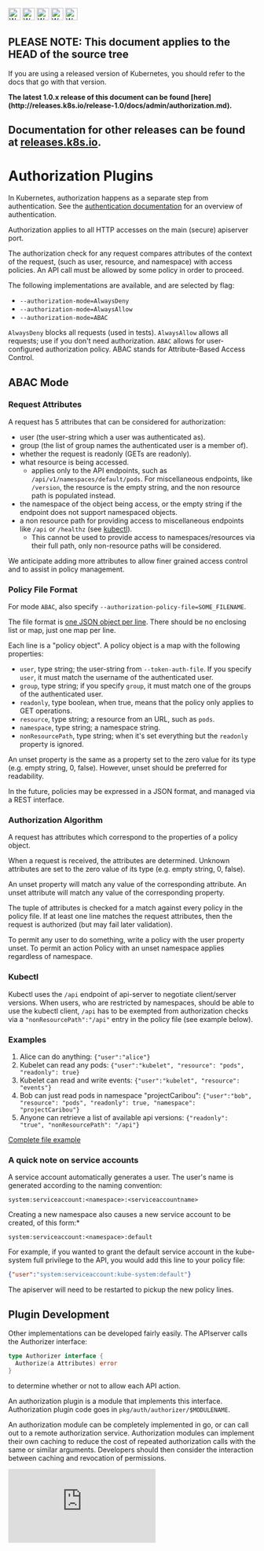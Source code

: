 <!-- BEGIN MUNGE: UNVERSIONED_WARNING -->

<!-- BEGIN STRIP_FOR_RELEASE -->

<img src="http://kubernetes.io/img/warning.png" alt="WARNING"
     width="25" height="25">
<img src="http://kubernetes.io/img/warning.png" alt="WARNING"
     width="25" height="25">
<img src="http://kubernetes.io/img/warning.png" alt="WARNING"
     width="25" height="25">
<img src="http://kubernetes.io/img/warning.png" alt="WARNING"
     width="25" height="25">
<img src="http://kubernetes.io/img/warning.png" alt="WARNING"
     width="25" height="25">

<h2>PLEASE NOTE: This document applies to the HEAD of the source tree</h2>

If you are using a released version of Kubernetes, you should
refer to the docs that go with that version.

<strong>
The latest 1.0.x release of this document can be found
[here](http://releases.k8s.io/release-1.0/docs/admin/authorization.md).

Documentation for other releases can be found at
[releases.k8s.io](http://releases.k8s.io).
</strong>
--

<!-- END STRIP_FOR_RELEASE -->

<!-- END MUNGE: UNVERSIONED_WARNING -->

# Authorization Plugins


In Kubernetes, authorization happens as a separate step from authentication.
See the [authentication documentation](authentication.md) for an
overview of authentication.

Authorization applies to all HTTP accesses on the main (secure) apiserver port.

The authorization check for any request compares attributes of the context of
the request, (such as user, resource, and namespace) with access
policies.  An API call must be allowed by some policy in order to proceed.

The following implementations are available, and are selected by flag:
  - `--authorization-mode=AlwaysDeny`
  - `--authorization-mode=AlwaysAllow`
  - `--authorization-mode=ABAC`

`AlwaysDeny` blocks all requests (used in tests).
`AlwaysAllow` allows all requests; use if you don't need authorization.
`ABAC` allows for user-configured authorization policy.  ABAC stands for Attribute-Based Access Control.

## ABAC Mode

### Request Attributes

A request has 5 attributes that can be considered for authorization:
  - user (the user-string which a user was authenticated as).
  - group (the list of group names the authenticated user is a member of).
  - whether the request is readonly (GETs are readonly).
  - what resource is being accessed.
    - applies only to the API endpoints, such as
        `/api/v1/namespaces/default/pods`.  For miscellaneous endpoints, like `/version`, the
        resource is the empty string, and the non resource path is populated instead.
  - the namespace of the object being access, or the empty string if the
        endpoint does not support namespaced objects.
  - a non resource path for providing access to miscellaneous endpoints like `/api` or `/healthz` (see [kubectl](#kubectl)).
    - This cannot be used to provide access to namespaces/resources via their full path, only non-resource paths will be considered.

We anticipate adding more attributes to allow finer grained access control and
to assist in policy management.

### Policy File Format

For mode `ABAC`, also specify `--authorization-policy-file=SOME_FILENAME`.

The file format is [one JSON object per line](http://jsonlines.org/).  There should be no enclosing list or map, just
one map per line.

Each line is a "policy object".  A policy object is a map with the following properties:
  - `user`, type string; the user-string from `--token-auth-file`. If you specify `user`, it must match the username of the authenticated user.
  - `group`, type string; if you specify `group`, it must match one of the groups of the authenticated user.
  - `readonly`, type boolean, when true, means that the policy only applies to GET
      operations.
  - `resource`, type string; a resource from an URL, such as `pods`.
  - `namespace`, type string; a namespace string.
  - `nonResourcePath`, type string; when it's set everything but the `readonly` property is ignored.

An unset property is the same as a property set to the zero value for its type (e.g. empty string, 0, false).
However, unset should be preferred for readability.

In the future, policies may be expressed in a JSON format, and managed via a REST
interface.

### Authorization Algorithm

A request has attributes which correspond to the properties of a policy object.

When a request is received, the attributes are determined.  Unknown attributes
are set to the zero value of its type (e.g. empty string, 0, false).

An unset property will match any value of the corresponding
attribute.  An unset attribute will match any value of the corresponding property.

The tuple of attributes is checked for a match against every policy in the policy file.
If at least one line matches the request attributes, then the request is authorized (but may fail later validation).

To permit any user to do something, write a policy with the user property unset.
To permit an action Policy with an unset namespace applies regardless of namespace.

### Kubectl

Kubectl uses the `/api` endpoint of api-server to negotiate client/server versions. When users, who are restricted by namespaces, should be able to use the kubectl client, `/api` has to be exempted from authorization checks via a `"nonResourcePath":"/api"` entry in the policy file (see example below).

### Examples

 1. Alice can do anything: `{"user":"alice"}`
 2. Kubelet can read any pods: `{"user":"kubelet", "resource": "pods", "readonly": true}`
 3. Kubelet can read and write events: `{"user":"kubelet", "resource": "events"}`
 4. Bob can just read pods in namespace "projectCaribou": `{"user":"bob", "resource": "pods", "readonly": true, "namespace": "projectCaribou"}`
 5. Anyone can retrieve a list of available api versions: `{"readonly": "true", "nonResourcePath": "/api"}`

[Complete file example](http://releases.k8s.io/HEAD/pkg/auth/authorizer/abac/example_policy_file.jsonl)

### A quick note on service accounts

A service account automatically generates a user. The user's name is generated according to the naming convention:

```
system:serviceaccount:<namespace>:<serviceaccountname>
```

Creating a new namespace also causes a new service account to be created, of this form:*

```
system:serviceaccount:<namespace>:default
```

For example, if you wanted to grant the default service account in the kube-system full privilege to the API, you would add this line to your policy file:

```json
{"user":"system:serviceaccount:kube-system:default"}
```

The apiserver will need to be restarted to pickup the new policy lines.

## Plugin Development

Other implementations can be developed fairly easily.
The APIserver calls the Authorizer interface:

```go
type Authorizer interface {
  Authorize(a Attributes) error
}
```

to determine whether or not to allow each API action.

An authorization plugin is a module that implements this interface.
Authorization plugin code goes in `pkg/auth/authorizer/$MODULENAME`.

An authorization module can be completely implemented in go, or can call out
to a remote authorization service.  Authorization modules can implement
their own caching to reduce the cost of repeated authorization calls with the
same or similar arguments.  Developers should then consider the interaction between
caching and revocation of permissions.


<!-- BEGIN MUNGE: GENERATED_ANALYTICS -->
[![Analytics](https://kubernetes-site.appspot.com/UA-36037335-10/GitHub/docs/admin/authorization.md?pixel)]()
<!-- END MUNGE: GENERATED_ANALYTICS -->
